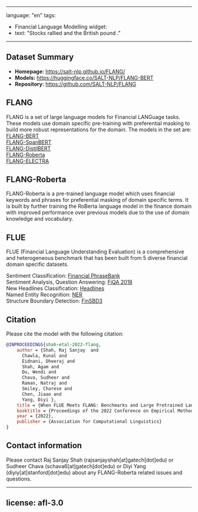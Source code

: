 
---
language: "en"
tags:
- Financial Language Modelling
widget:
- text: "Stocks rallied and the British pound <mask>."
---
## Dataset Summary
- **Homepage:** https://salt-nlp.github.io/FLANG/
- **Models:** https://huggingface.co/SALT-NLP/FLANG-BERT
- **Repository:** https://github.com/SALT-NLP/FLANG

## FLANG
FLANG is a set of large language models for Financial LANGuage tasks. These models use domain specific pre-training with preferential masking to build more robust representations for the domain. The models in the set are:\
[FLANG-BERT](https://huggingface.co/SALT-NLP/FLANG-BERT)\
[FLANG-SpanBERT](https://huggingface.co/SALT-NLP/FLANG-SpanBERT)\
[FLANG-DistilBERT](https://huggingface.co/SALT-NLP/FLANG-DistilBERT)\
[FLANG-Roberta](https://huggingface.co/SALT-NLP/FLANG-Roberta)\
[FLANG-ELECTRA](https://huggingface.co/SALT-NLP/FLANG-ELECTRA)

## FLANG-Roberta
FLANG-Roberta is a pre-trained language model which uses financial keywords and phrases for preferential masking of domain specific terms. It is built by further training the RoBerta language model in the finance domain with improved performance over previous models due to the use of domain knowledge and vocabulary.

## FLUE
FLUE (Financial Language Understanding Evaluation) is a comprehensive and heterogeneous benchmark that has been built from 5 diverse financial domain specific datasets.

Sentiment Classification: [Financial PhraseBank](https://huggingface.co/datasets/financial_phrasebank)\
Sentiment Analysis, Question Answering: [FiQA 2018](https://huggingface.co/datasets/SALT-NLP/FLUE-FiQA)\
New Headlines Classification: [Headlines](https://www.kaggle.com/datasets/daittan/gold-commodity-news-and-dimensions)\
Named Entity Recognition: [NER](https://huggingface.co/datasets/SALT-NLP/FLUE-NER)\
Structure Boundary Detection: [FinSBD3](https://sites.google.com/nlg.csie.ntu.edu.tw/finweb2021/shared-task-finsbd-3)

## Citation
Please cite the model with the following citation:
```bibtex
@INPROCEEDINGS{shah-etal-2022-flang,
    author = {Shah, Raj Sanjay  and
      Chawla, Kunal and
      Eidnani, Dheeraj and
      Shah, Agam and
      Du, Wendi and
      Chava, Sudheer and
      Raman, Natraj and
      Smiley, Charese and
      Chen, Jiaao and
      Yang, Diyi },
    title = {When FLUE Meets FLANG: Benchmarks and Large Pretrained Language Model for Financial Domain},
    booktitle = {Proceedings of the 2022 Conference on Empirical Methods in Natural Language Processing (EMNLP)},
    year = {2022},
    publisher = {Association for Computational Linguistics}
}
```

## Contact information
Please contact Raj Sanjay Shah (rajsanjayshah[at]gatech[dot]edu) or Sudheer Chava (schava6[at]gatech[dot]edu) or Diyi Yang (diyiy[at]stanford[dot]edu) about any FLANG-Roberta related issues and questions.




---
license: afl-3.0
---